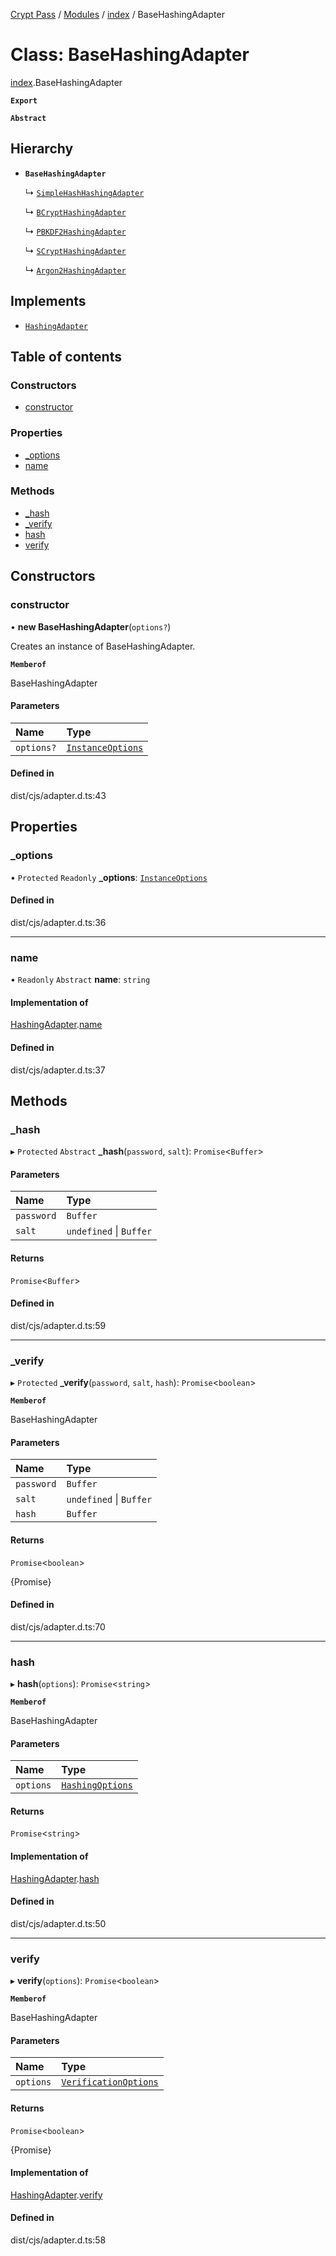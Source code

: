 [Crypt Pass](../README.md) / [Modules](../modules.md) / [index](../modules/index.md) / BaseHashingAdapter

# Class: BaseHashingAdapter

[index](../modules/index.md).BaseHashingAdapter

**`Export`**

**`Abstract`**

## Hierarchy

- **`BaseHashingAdapter`**

  ↳ [`SimpleHashHashingAdapter`](index.SimpleHashHashingAdapter.md)

  ↳ [`BCryptHashingAdapter`](bcrypt.BCryptHashingAdapter.md)

  ↳ [`PBKDF2HashingAdapter`](pbkdf2.PBKDF2HashingAdapter.md)

  ↳ [`SCryptHashingAdapter`](scrypt.SCryptHashingAdapter.md)

  ↳ [`Argon2HashingAdapter`](argon2d._internal_.Argon2HashingAdapter.md)

## Implements

- [`HashingAdapter`](../interfaces/index.HashingAdapter.md)

## Table of contents

### Constructors

- [constructor](index.BaseHashingAdapter.md#constructor)

### Properties

- [\_options](index.BaseHashingAdapter.md#_options)
- [name](index.BaseHashingAdapter.md#name)

### Methods

- [\_hash](index.BaseHashingAdapter.md#_hash)
- [\_verify](index.BaseHashingAdapter.md#_verify)
- [hash](index.BaseHashingAdapter.md#hash)
- [verify](index.BaseHashingAdapter.md#verify)

## Constructors

### constructor

• **new BaseHashingAdapter**(`options?`)

Creates an instance of BaseHashingAdapter.

**`Memberof`**

BaseHashingAdapter

#### Parameters

| Name | Type |
| :------ | :------ |
| `options?` | [`InstanceOptions`](../interfaces/index.InstanceOptions.md) |

#### Defined in

dist/cjs/adapter.d.ts:43

## Properties

### \_options

• `Protected` `Readonly` **\_options**: [`InstanceOptions`](../interfaces/index.InstanceOptions.md)

#### Defined in

dist/cjs/adapter.d.ts:36

___

### name

• `Readonly` `Abstract` **name**: `string`

#### Implementation of

[HashingAdapter](../interfaces/index.HashingAdapter.md).[name](../interfaces/index.HashingAdapter.md#name)

#### Defined in

dist/cjs/adapter.d.ts:37

## Methods

### \_hash

▸ `Protected` `Abstract` **_hash**(`password`, `salt`): `Promise`<`Buffer`\>

#### Parameters

| Name | Type |
| :------ | :------ |
| `password` | `Buffer` |
| `salt` | `undefined` \| `Buffer` |

#### Returns

`Promise`<`Buffer`\>

#### Defined in

dist/cjs/adapter.d.ts:59

___

### \_verify

▸ `Protected` **_verify**(`password`, `salt`, `hash`): `Promise`<`boolean`\>

**`Memberof`**

BaseHashingAdapter

#### Parameters

| Name | Type |
| :------ | :------ |
| `password` | `Buffer` |
| `salt` | `undefined` \| `Buffer` |
| `hash` | `Buffer` |

#### Returns

`Promise`<`boolean`\>

{Promise<boolean>}

#### Defined in

dist/cjs/adapter.d.ts:70

___

### hash

▸ **hash**(`options`): `Promise`<`string`\>

**`Memberof`**

BaseHashingAdapter

#### Parameters

| Name | Type |
| :------ | :------ |
| `options` | [`HashingOptions`](../interfaces/index.HashingOptions.md) |

#### Returns

`Promise`<`string`\>

#### Implementation of

[HashingAdapter](../interfaces/index.HashingAdapter.md).[hash](../interfaces/index.HashingAdapter.md#hash)

#### Defined in

dist/cjs/adapter.d.ts:50

___

### verify

▸ **verify**(`options`): `Promise`<`boolean`\>

**`Memberof`**

BaseHashingAdapter

#### Parameters

| Name | Type |
| :------ | :------ |
| `options` | [`VerificationOptions`](../interfaces/index.VerificationOptions.md) |

#### Returns

`Promise`<`boolean`\>

{Promise<boolean>}

#### Implementation of

[HashingAdapter](../interfaces/index.HashingAdapter.md).[verify](../interfaces/index.HashingAdapter.md#verify)

#### Defined in

dist/cjs/adapter.d.ts:58
